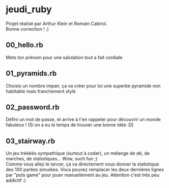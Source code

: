 # jeudi_ruby
Projet réalisé par Arthur Klein et Romain Cabirol.\
Bonne correction ! :)

## 00_hello.rb
Mets ton prénom pour une salutation tout a fait cordiale

## 01_pyramids.rb
Choisis un nombre impair, ça va créer pour toi une superbe pyramide non habitable mais franchement stylé

## 02_password.rb
Défini un mot de passe, et arrive à t'en rappeler pour découvrir un monde fabuleux ! (Si on a eu le temps de trouver une bonne idée :D)

## 03_stairway.rb
Un jeu trèèèès sympathique (surtout à coder), un mélange de dé, de marches, de statistiques... Wow, such fun ;)\
Comme vous allez le lancer, ça va directement vous donner la statistique des 100 parties simulées. Vous pouvez remplacer les deux dernières lignes par "puts game" pour jouer manuellement au jeu. Attention c'est très peu addictif :) 